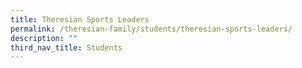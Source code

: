 ```yaml
---
title: Theresian Sports Leaders
permalink: /theresian-family/students/theresian-sports-leaders/
description: ""
third_nav_title: Students
---
```


